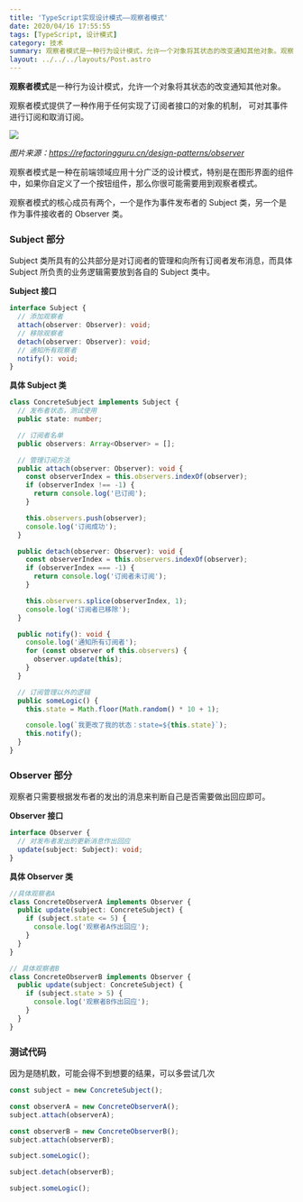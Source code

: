 ```yaml
---
title: 'TypeScript实现设计模式——观察者模式'
date: 2020/04/16 17:55:55
tags: [TypeScript, 设计模式]
category: 技术
summary: 观察者模式是一种行为设计模式，允许一个对象将其状态的改变通知其他对象。观察者模式提供了一种作用于任何实现了订阅者接口的对象的机制， 可对其事件进行订阅和取消订阅。
layout: ../../../layouts/Post.astro
---
```


**观察者模式**是一种行为设计模式，允许一个对象将其状态的改变通知其他对象。

观察者模式提供了一种作用于任何实现了订阅者接口的对象的机制， 可对其事件进行订阅和取消订阅。

![](https://refactoringguru.cn/images/patterns/content/observer/observer.png)

_图片来源：https://refactoringguru.cn/design-patterns/observer_

观察者模式是一种在前端领域应用十分广泛的设计模式，特别是在图形界面的组件中，如果你自定义了一个按钮组件，那么你很可能需要用到观察者模式。

观察者模式的核心成员有两个，一个是作为事件发布者的 Subject 类，另一个是作为事件接收者的 Observer 类。

### Subject 部分

Subject 类所具有的公共部分是对订阅者的管理和向所有订阅者发布消息，而具体 Subject 所负责的业务逻辑需要放到各自的 Subject 类中。

**Subject 接口**

```typescript
interface Subject {
  // 添加观察者
  attach(observer: Observer): void;
  // 移除观察者
  detach(observer: Observer): void;
  // 通知所有观察者
  notify(): void;
}
```

**具体 Subject 类**

```typescript
class ConcreteSubject implements Subject {
  // 发布者状态，测试使用
  public state: number;

  // 订阅者名单
  public observers: Array<Observer> = [];

  // 管理订阅方法
  public attach(observer: Observer): void {
    const observerIndex = this.observers.indexOf(observer);
    if (observerIndex !== -1) {
      return console.log('已订阅');
    }

    this.observers.push(observer);
    console.log('订阅成功');
  }

  public detach(observer: Observer): void {
    const observerIndex = this.observers.indexOf(observer);
    if (observerIndex === -1) {
      return console.log('订阅者未订阅');
    }

    this.observers.splice(observerIndex, 1);
    console.log('订阅者已移除');
  }

  public notify(): void {
    console.log('通知所有订阅者');
    for (const observer of this.observers) {
      observer.update(this);
    }
  }

  // 订阅管理以外的逻辑
  public someLogic() {
    this.state = Math.floor(Math.random() * 10 + 1);

    console.log(`我更改了我的状态：state=${this.state}`);
    this.notify();
  }
}
```

### Observer 部分

观察者只需要根据发布者的发出的消息来判断自己是否需要做出回应即可。

**Observer 接口**

```typescript
interface Observer {
  // 对发布者发出的更新消息作出回应
  update(subject: Subject): void;
}
```

**具体 Observer 类**

```typescript
//具体观察者A
class ConcreteObserverA implements Observer {
  public update(subject: ConcreteSubject) {
    if (subject.state <= 5) {
      console.log('观察者A作出回应');
    }
  }
}

// 具体观察者B
class ConcreteObserverB implements Observer {
  public update(subject: ConcreteSubject) {
    if (subject.state > 5) {
      console.log('观察者B作出回应');
    }
  }
}
```

### 测试代码

因为是随机数，可能会得不到想要的结果，可以多尝试几次

```typescript
const subject = new ConcreteSubject();

const observerA = new ConcreteObserverA();
subject.attach(observerA);

const observerB = new ConcreteObserverB();
subject.attach(observerB);

subject.someLogic();

subject.detach(observerB);

subject.someLogic();
```
